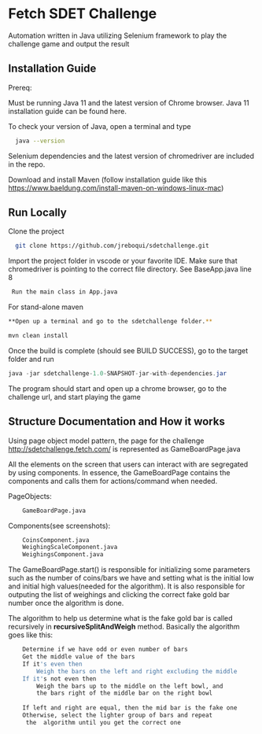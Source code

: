 
# Fetch SDET Challenge

Automation written in Java utilizing Selenium framework to play the challenge game and output the result




## Installation Guide

Prereq:

Must be running Java 11 and the latest version of Chrome browser. Java 11 installation guide can be found here.

To check your version of Java, open a terminal and type
```bash
  java --version
```

Selenium dependencies and the latest version of chromedriver are included in the repo.

Download and install Maven (follow installation guide like this https://www.baeldung.com/install-maven-on-windows-linux-mac)




## Run Locally

Clone the project

```bash
  git clone https://github.com/jreboqui/sdetchallenge.git
```

Import the project folder in vscode or your favorite IDE. Make sure that chromedriver is pointing to the correct file directory. See BaseApp.java line 8

```bash
 Run the main class in App.java
```

For stand-alone maven
```bash
**Open up a terminal and go to the sdetchallenge folder.**

mvn clean install

```
Once the build is complete (should see BUILD SUCCESS), go to the target folder and run

```java
java -jar sdetchallenge-1.0-SNAPSHOT-jar-with-dependencies.jar
```
The program should start and open up a chrome browser, go to the challenge url, and start playing the game


## Structure Documentation and How it works

Using page object model pattern, the page for the challenge http://sdetchallenge.fetch.com/ is represented as GameBoardPage.java

All the elements on the screen that users can interact with are segregated by using components. In essence, the GameBoardPage contains the components and calls them for actions/command when needed.

PageObjects:
```bash
    GameBoardPage.java
```
Components(see screenshots):

```bash
    CoinsComponent.java
    WeighingScaleComponent.java
    WeighingsComponent.java
```

The GameBoardPage.start() is responsible for initializing some parameters such as the number of coins/bars we have and setting what is the initial low and initial high values(needed for the algorithm). It is also responsible for outputing the list of weighings and clicking the correct fake gold bar number once the algorithm is done.


The algorithm to help us determine what is the fake gold bar is called recursively in **recursiveSplitAndWeigh** method. Basically the algorithm goes like this:
```bash
    Determine if we have odd or even number of bars
    Get the middle value of the bars
    If it's even then
        Weigh the bars on the left and right excluding the middle
    If it's not even then 
        Weigh the bars up to the middle on the left bowl, and
        the bars right of the middle bar on the right bowl
 
    If left and right are equal, then the mid bar is the fake one
    Otherwise, select the lighter group of bars and repeat
     the  algorithm until you get the correct one
```



